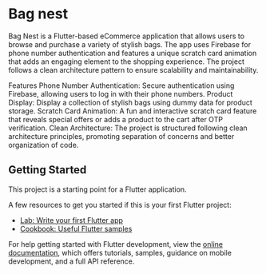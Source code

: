 # Bag nest

Bag Nest is a Flutter-based eCommerce application that allows users to browse and purchase a variety of stylish bags. The app uses Firebase for phone number authentication and features a unique scratch card animation that adds an engaging element to the shopping experience. The project follows a clean architecture pattern to ensure scalability and maintainability.

Features
Phone Number Authentication: Secure authentication using Firebase, allowing users to log in with their phone numbers.
Product Display: Display a collection of stylish bags using dummy data for product storage.
Scratch Card Animation: A fun and interactive scratch card feature that reveals special offers or adds a product to the cart after OTP verification.
Clean Architecture: The project is structured following clean architecture principles, promoting separation of concerns and better organization of code.

## Getting Started

This project is a starting point for a Flutter application.

A few resources to get you started if this is your first Flutter project:

- [Lab: Write your first Flutter app](https://docs.flutter.dev/get-started/codelab)
- [Cookbook: Useful Flutter samples](https://docs.flutter.dev/cookbook)

For help getting started with Flutter development, view the
[online documentation](https://docs.flutter.dev/), which offers tutorials,
samples, guidance on mobile development, and a full API reference.
